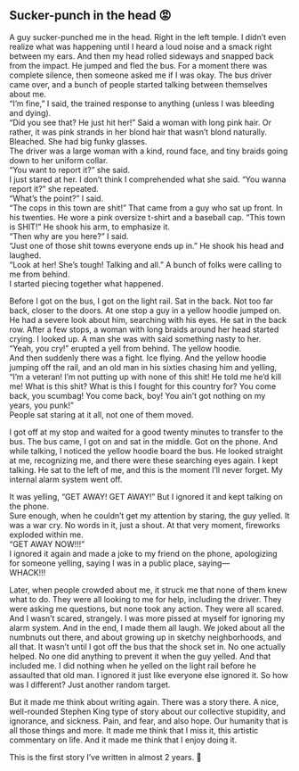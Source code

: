 ## Sucker-punch in the head 😡

A guy sucker-punched me in the head. Right in the left temple. I didn’t even realize what was happening until I heard a loud noise and a smack right between my ears. And then my head rolled sideways and snapped back from the impact. He jumped and fled the bus. For a moment there was complete silence, then someone asked me if I was okay. The bus driver came over, and a bunch of people started talking between themselves about me.<br> 
“I’m fine,” I said, the trained response to anything (unless I was bleeding and dying).<br>
“Did you see that? He just hit her!” Said a woman with long pink hair. Or rather, it was pink strands in her blond hair that wasn’t blond naturally. Bleached. She had big funky glasses.<br>
The driver was a large woman with a kind, round face, and tiny braids going down to her uniform collar.<br>
“You want to report it?” she said.<br>
I just stared at her. I don’t think I comprehended what she said. “You wanna report it?” she repeated.<br>
“What’s the point?” I said.<br>
“The cops in this town are shit!” That came from a guy who sat up front. In his twenties. He wore a pink oversize t-shirt and a baseball cap. “This town is SHIT!” He shook his arm, to emphasize it.<br>
“Then why are you here?” I said.<br>
“Just one of those shit towns everyone ends up in.” He shook his head and laughed.<br> 
“Look at her! She’s tough! Talking and all.” A bunch of folks were calling to me from behind.<br>
I started piecing together what happened.

Before I got on the bus, I got on the light rail. Sat in the back. Not too far back, closer to the doors. At one stop a guy in a yellow hoodie jumped on. He had a severe look about him, searching with his eyes. He sat in the back row. After a few stops, a woman with long braids around her head started crying. I looked up. A man she was with said something nasty to her.<br> 
“Yeah, you cry!” erupted a yell from behind. The yellow hoodie.<br> 
And then suddenly there was a fight. Ice flying. And the yellow hoodie jumping off the rail, and an old man in his sixties chasing him and yelling, “I’m a veteran! I’m not putting up with none of this shit! He told me he’d kill me! What is this shit? What is this I fought for this country for? You come back, you scumbag! You come back, boy! You ain’t got nothing on my years, you punk!”<br>
People sat staring at it all, not one of them moved.

I got off at my stop and waited for a good twenty minutes to transfer to the bus. The bus came, I got on and sat in the middle. Got on the phone. And while talking, I noticed the yellow hoodie board the bus. He looked straight at me, recognizing me, and there were these searching eyes again. I kept talking. He sat to the left of me, and this is the moment I’ll never forget. My internal alarm system went off.

It was yelling, “GET AWAY! GET AWAY!” But I ignored it and kept talking on the phone.<br>
Sure enough, when he couldn’t get my attention by staring, the guy yelled. It was a war cry. No words in it, just a shout. At that very moment, fireworks exploded within me.<br>
“GET AWAY NOW!!!”<br>
I ignored it again and made a joke to my friend on the phone, apologizing for someone yelling, saying I was in a public place, saying—<br>
WHACK!!!

Later, when people crowded about me, it struck me that none of them knew what to do. They were all looking to me for help, including the driver. They were asking me questions, but none took any action. They were all scared. And I wasn’t scared, strangely. I was more pissed at myself for ignoring my alarm system. And in the end, I made them all laugh. We joked about all the numbnuts out there, and about growing up in sketchy neighborhoods, and all that. It wasn’t until I got off the bus that the shock set in. No one actually helped. No one did anything to prevent it when the guy yelled. And that included me. I did nothing when he yelled on the light rail before he assaulted that old man. I ignored it just like everyone else ignored it. So how was I different? Just another random target. 

But it made me think about writing again. There was a story there. A nice, well-rounded Stephen King type of story about our collective stupidity, and ignorance, and sickness. Pain, and fear, and also hope. Our humanity that is all those things and more. It made me think that I miss it, this artistic commentary on life. And it made me think that I enjoy doing it. 

This is the first story I’ve written in almost 2 years. 🥳
